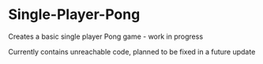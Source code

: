 # Single-Player-Pong
Creates a basic single player Pong game - work in progress

Currently contains unreachable code, planned to be fixed in a future update
